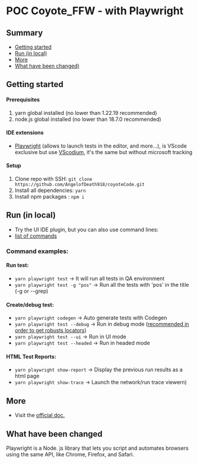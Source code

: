 # POC Coyote_FFW - with Playwright

## Summary

- [Getting started ](#getting-started-in-local-for-creation-or-debug)
- [Run (in local)](#run-in-local)
- [More](#more)
- [What have been changed)](#what-have-been-changed)

## Getting started 

#### Prerequisites

1. yarn global installed (no lower than 1.22.19 recommended)
2. node.js global installed (no lower than 18.7.0 recommended)

#### IDE extensions

- [Playwright](https://open-vsx.org/extension/ms-playwright/playwright) (allows to launch tests in the editor, and more...), is VScode exclusive but use [VScodium](https://payplug-prod.atlassian.net/wiki/spaces/F/pages/128581677/Workspace+setup), it's the same but without microsoft tracking

#### Setup

1. Clone repo with SSH: `git clone https://github.com/AngelofDeath918/coyoteCode.git `
2. Install all dependencies: `yarn`
3. Install npm packages : `npm i`

## Run (in local)
- Try the UI IDE plugin, but you can also use command lines:
- [list of commands](https://playwright.dev/docs/running-tests#command-line)

### Command examples:

#### Run test:

- `yarn playwright test` -> It will run all tests in QA environment
- `yarn playwright test -g "pos"` -> Run all the tests with 'pos' in the title (-g or --grep)

#### Create/debug test:

- `yarn playwright codegen` -> Auto generate tests with Codegen
- `yarn playwright test --debug` -> Run in debug mode ([recommended in order to get robusts locators](https://payplug-prod.atlassian.net/wiki/spaces/F/pages/159285394/Locators+selectors+DOM+elements#Advantage-of---debug-command-on-alternatives-%E2%80%98codegen-or---ui-modes%E2%80%99))
- `yarn playwright test --ui` -> Run in UI mode
- `yarn playwright test --headed` -> Run in headed mode

#### HTML Test Reports:

- `yarn playwright show-report` -> Display the previous run results as a html page
- `yarn playwright show-trace` -> Launch the network/run trace viewern)

## More

- Visit the [official doc.](https://playwright.dev/docs/intro) 

## What have been changed
Playwright is a Node. js library that lets you script and automates browsers using the same API, like Chrome, Firefox, and Safari.